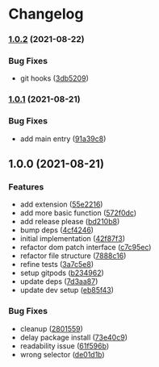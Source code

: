 # Changelog

### [1.0.2](https://www.github.com/gengjiawen/crawler-toolbox/compare/v1.0.1...v1.0.2) (2021-08-22)


### Bug Fixes

* git hooks ([3db5209](https://www.github.com/gengjiawen/crawler-toolbox/commit/3db5209b9c5d63270dfc723d25990e49d5277812))

### [1.0.1](https://www.github.com/gengjiawen/crawler-toolbox/compare/v1.0.0...v1.0.1) (2021-08-21)


### Bug Fixes

* add main entry ([91a39c8](https://www.github.com/gengjiawen/crawler-toolbox/commit/91a39c8dfa1ab6f0d385f6700e5ebdbb2582c8a9))

## 1.0.0 (2021-08-21)


### Features

* add extension ([55e2216](https://www.github.com/gengjiawen/crawler-toolbox/commit/55e2216331c7b3149b9fb5c3901289394d943349))
* add more basic function ([572f0dc](https://www.github.com/gengjiawen/crawler-toolbox/commit/572f0dc77f115c907533b8cd9c7647b9bcd150c7))
* add release please ([bd210b8](https://www.github.com/gengjiawen/crawler-toolbox/commit/bd210b8643a1a366e0822e03fa6fda0392818dad))
* bump deps ([4cf4246](https://www.github.com/gengjiawen/crawler-toolbox/commit/4cf4246541f782bb9b4ed56a512d84d8a3f61969))
* initial implementation ([42f87f3](https://www.github.com/gengjiawen/crawler-toolbox/commit/42f87f3c6b7e9c1b27d392e2f463de0fc7b91ff8))
* refactor dom patch interface ([c7c95ec](https://www.github.com/gengjiawen/crawler-toolbox/commit/c7c95ece121959c22873869f9421e6c390ab6208))
* refactor file structure ([7888c16](https://www.github.com/gengjiawen/crawler-toolbox/commit/7888c163182d1160b08fdf204931b4392b1bbbc1))
* refine tests ([3a7c5e8](https://www.github.com/gengjiawen/crawler-toolbox/commit/3a7c5e88f963da0dd06c7046d462ce43bd8d4053))
* setup gitpods ([b234962](https://www.github.com/gengjiawen/crawler-toolbox/commit/b2349629d0efd61a59ff3de97830fe292a740903))
* update deps ([7d3aa87](https://www.github.com/gengjiawen/crawler-toolbox/commit/7d3aa87d998152b1adf59d1549c4ae1db57f4117))
* update dev setup ([eb85f43](https://www.github.com/gengjiawen/crawler-toolbox/commit/eb85f43d03212ff8ab9c0960380f33161978b648))


### Bug Fixes

* cleanup ([2801559](https://www.github.com/gengjiawen/crawler-toolbox/commit/2801559def9612e987645096e59cd7acda139595))
* delay package install ([73e40c9](https://www.github.com/gengjiawen/crawler-toolbox/commit/73e40c9d6cc6283236ec2e0540b873fc2e82d2f3))
* readability issue ([61f596b](https://www.github.com/gengjiawen/crawler-toolbox/commit/61f596b4faad08c91dd2f634952134ea048f18ed))
* wrong selector ([de01d1b](https://www.github.com/gengjiawen/crawler-toolbox/commit/de01d1b3038f0ddfff3bde1c58758e25708a6ea3))
